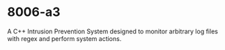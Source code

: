 # 8006-a3
A C++ Intrusion Prevention System designed to monitor arbitrary log files with regex and perform system actions.
